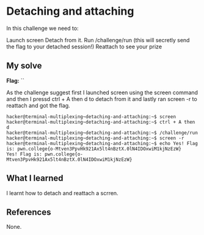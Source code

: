 # Detaching and attaching 

In this challenge we need to:

Launch screen
Detach from it.
Run /challenge/run (this will secretly send the flag to your detached session!)
Reattach to see your prize

## My solve
**Flag:** ``

As the challenge suggest first I launched screen using the screen command and then I pressd ctrl + A then d to detach from it and
lastly ran screen -r to reattach and got the flag.

```
hacker@terminal-multiplexing~detaching-and-attaching:~$ screen
hacker@terminal-multiplexing~detaching-and-attaching:~$ ctrl + A then d
hacker@terminal-multiplexing~detaching-and-attaching:~$ /challenge/run
hacker@terminal-multiplexing~detaching-and-attaching:~$ screen -r
hacker@terminal-multiplexing~detaching-and-attaching:~$ echo Yes! Flag is: pwn.college{o-Mtven3PpvHk921Ax5lt4nBztX.0lN4IDOxwiM1kjNzEzW}
Yes! Flag is: pwn.college{o-Mtven3PpvHk921Ax5lt4nBztX.0lN4IDOxwiM1kjNzEzW}
```

## What I learned

I learnt how to detach and reattach a scrren.

## References 
None.
